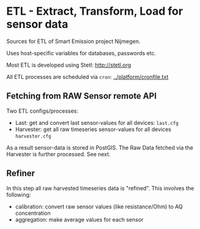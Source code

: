 # ETL - Extract, Transform, Load for sensor data

Sources for ETL of Smart Emission project Nijmegen.

Uses host-specific variables for databases, passwords etc.

Most ETL is developed using Stetl: http://stetl.org

All ETL processes are scheduled via `cron`: [../platform/cronfile.txt](cronfile.txt)

## Fetching from RAW Sensor remote API

Two ETL configs/processes:

- Last: get and convert last sensor-values for all devices: `last.cfg`
- Harvester: get all raw timeseries sensor-values for all devices `harvester.cfg`

As a result sensor-data is stored in PostGIS. The Raw Data fetched via the Harvester is 
further processed. See next.

## Refiner

In this step all raw harvested timeseries data is "refined". This involves the following:

- calibration: convert raw sensor values (like resistance/Ohm) to AQ concentration
- aggregation: make average values for each sensor


